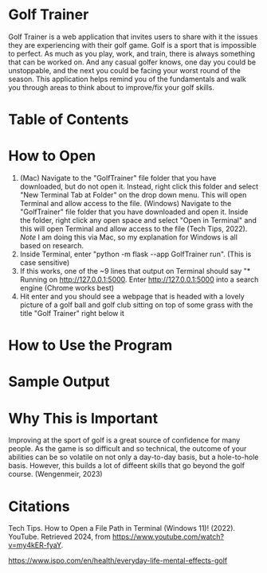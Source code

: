 # Golf Trainer
Golf Trainer is a web application that invites users to share with it the issues they are experiencing with their golf game. Golf is a sport that is impossible to perfect. As much as you play, work, and train, there is always something that can be worked on. And any casual golfer knows, one day you could be unstoppable, and the next you could be facing your worst round of the season. This application helps remind you of the fundamentals and walk you through areas to think about to improve/fix your golf skills.

# Table of Contents

# How to Open
1. (Mac) Navigate to the "GolfTrainer" file folder that you have downloaded, but do not open it. Instead, right click this folder and select "New Terminal Tab at Folder" on the drop down menu. This will open Terminal and allow access to the file. (Windows) Navigate to the "GolfTrainer" file folder that you have downloaded and open it. Inside the folder, right click any open space and select "Open in Terminal" and this will open Terminal and allow access to the file (Tech Tips, 2022). 
*Note* I am doing this via Mac, so my explanation for Windows is all based on research.
2. Inside Terminal, enter "python -m flask --app GolfTrainer run". (This is case sensitive)
3. If this works, one of the ~9 lines that output on Terminal should say "* Running on http://127.0.0.1:5000. Enter http://127.0.0.1:5000 into a search engine (Chrome works best)
4. Hit enter and you should see a webpage that is headed with a lovely picture of a golf ball and golf club sitting on top of some grass with the title "Golf Trainer" right below it

# How to Use the Program

# Sample Output

# Why This is Important
Improving at the sport of golf is a great source of confidence for many people. As the game is so difficult and so technical, the outcome of your abilities can be so volatile on not only a day-to-day basis, but a hole-to-hole basis. However, this builds a lot of diffeent skills that go beyond the golf course. (Wengenmeir, 2023)

# Citations
Tech Tips. How to Open a File Path in Terminal (Windows 11)! (2022). YouTube. Retrieved 2024, from https://www.youtube.com/watch?v=my4kER-fyaY.

https://www.ispo.com/en/health/everyday-life-mental-effects-golf
